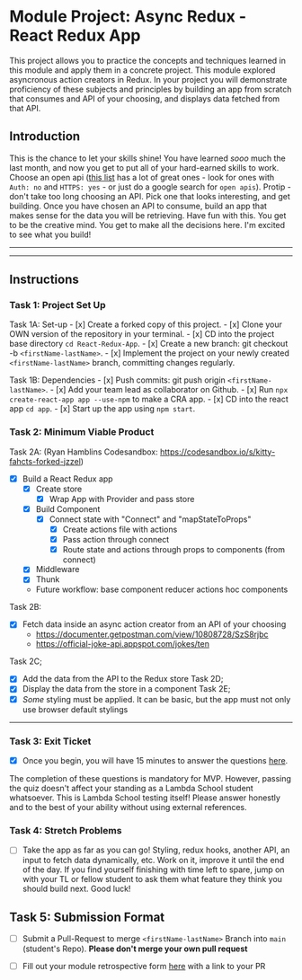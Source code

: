 # Module Project: Async Redux - React Redux App
  This project allows you to practice the concepts and techniques learned in this module and apply them in a concrete project. This module explored asyncronous action creators in Redux. In your project you will demonstrate proficiency of these subjects and principles by building an app from scratch that consumes and API of your choosing, and displays data fetched from that API.

## Introduction
  This is the chance to let your skills shine! You have learned _sooo_ much the last month, and now you get to put all of your hard-earned skills to work. Choose an open api ([this list](https://github.com/public-apis/public-apis) has a lot of great ones - look for ones with `Auth: no` and `HTTPS: yes` - or just do a google search for `open apis`). Protip - don't take too long choosing an API. Pick one that looks interesting, and get building.
  Once you have chosen an API to consume, build an app that makes sense for the data you will be retrieving. Have fun with this. You get to be the creative mind. You get to make all the decisions here. I'm excited to see what you build!

----------------------------------------------------------------------------------------------------------------------------------------------------------------
----------------------------------------------------------------------------------------------------------------------------------------------------------------

## Instructions

### Task 1: Project Set Up

  Task 1A: Set-up
    - [x] Create a forked copy of this project.
    - [x] Clone your OWN version of the repository in your terminal.
    - [x] CD into the project base directory `cd React-Redux-App`.
    - [x] Create a new branch: git checkout -b `<firstName-lastName>`.
    - [x] Implement the project on your newly created `<firstName-lastName>` branch, committing changes regularly.

  Task 1B: Dependencies
    - [x] Push commits: git push origin `<firstName-lastName>`.
    - [x] Add your team lead as collaborator on Github.
    - [x] Run `npx create-react-app app --use-npm` to make a CRA app.
    - [x] CD into the react app `cd app`.
    - [x] Start up the app using `npm start`.

### Task 2: Minimum Viable Product

Task 2A: 
  (Ryan Hamblins Codesandbox: https://codesandbox.io/s/kitty-fahcts-forked-jzzel)
  - [x] Build a React Redux app
    - [x] Create store
      - [x] Wrap App with Provider and pass store

    - [x] Build Component
      - [x] Connect state with "Connect" and "mapStateToProps" 
        - [x] Create actions file with actions
        - [x] Pass action through connect
        - [x] Route state and actions through props to components (from connect)

    - [x] Middleware
    - [x] Thunk

    - Future workflow: 
        base component
        reducer
        actions
        hoc components

Task 2B: 
  - [x] Fetch data inside an async action creator from an API of your choosing
    - https://documenter.getpostman.com/view/10808728/SzS8rjbc
    - https://official-joke-api.appspot.com/jokes/ten

Task 2C; 
  - [x] Add the data from the API to the Redux store
Task 2D; 
  - [x] Display the data from the store in a component
Task 2E; 
  - [x] _Some_ styling must be applied. It can be basic, but the app must not only use browser default stylings

----------------------------------------------------------------------------------------------------------------------------------------------------------------

### Task 3: Exit Ticket 

- [x] Once you begin, you will have 15 minutes to answer the questions [here](https://app.codesignal.com/public-test/LsYPZfuJtZMmcYg9a/fs3PghBeYnx3L8).

The completion of these questions is mandatory for MVP. However, passing the quiz doesn't affect your standing as a Lambda School student whatsoever. This is Lambda School testing itself! Please answer honestly and to the best of your ability without using external references.

### Task 4: Stretch Problems

- [ ] Take the app as far as you can go! Styling, redux hooks, another API, an input to fetch data dynamically, etc. Work on it, improve it until the end of the day. If you find yourself finishing with time left to spare, jump on with your TL or fellow student to ask them what feature they think you should build next. Good luck!

## Task 5: Submission Format
* [ ] Submit a Pull-Request to merge `<firstName-lastName>` Branch into `main` (student's  Repo). **Please don't merge your own pull request**
* [ ] Fill out your module retrospective form [here](https://forms.lambdaschool.com/module-retrospective) with a link to your PR


